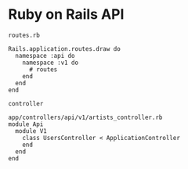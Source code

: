 # Ruby on Rails API

`routes.rb`
```rails
Rails.application.routes.draw do
  namespace :api do
    namespace :v1 do
      # routes
    end
  end
end
```

`controller`
```rails
app/controllers/api/v1/artists_controller.rb
module Api
  module V1
    class UsersController < ApplicationController
    end
  end
end
```
